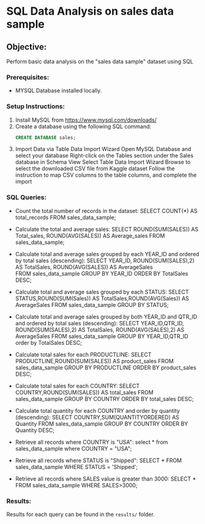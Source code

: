 # SQL Data Analysis on sales data sample

## Objective:
Perform basic data analysis on the "sales data sample" dataset using SQL

### Prerequisites:
- MYSQL Database installed locally.

### Setup Instructions:
1. Install MySQL from https://www.mysql.com/downloads/
2. Create a database using the following SQL command:
    ```sql
    CREATE DATABASE sales;
    ```
3. Import Data via Table Data Import Wizard
	Open MySQL Database and select your database
	Right-click on the Tables section under the Sales database in Schema View
	Select Table Data Import Wizard
	Browse to select the downloaded CSV file from Kaggle dataset
	Follow the instruction to map CSV columns to the table columns, and complete the import

### SQL Queries:
- Count the total number of records in the dataset:
	SELECT COUNT(*) AS total_records FROM sales_data_sample;

- Calculate the total and average sales:
	SELECT ROUND(SUM(SALES)) AS Total_sales, ROUND(AVG(SALES)) AS Average_sales 
	FROM sales_data_sample;
    
-  Calculate total and average sales grouped by each YEAR_ID and ordered by total sales (descending):
	SELECT YEAR_ID, ROUND(SUM(SALES),2) AS TotalSales, ROUND(AVG(SALES)) AS AverageSales  
	FROM sales_data_sample 
	GROUP BY YEAR_ID ORDER BY TotalSales DESC;

- Calculate total and average sales grouped by each STATUS:
	SELECT STATUS,ROUND(SUM(Sales)) AS TotalSales,ROUND(AVG(Sales)) AS AverageSales 
	FROM sales_data_sample 
	GROUP BY STATUS;

- Calculate total and average sales grouped by both YEAR_ID and QTR_ID and ordered by total sales (descending):
	SELECT YEAR_ID,QTR_ID, ROUND(SUM(SALES),2) AS TotalSales, ROUND(AVG(SALES),2) AS AverageSales 
	FROM sales_data_sample 
	GROUP BY YEAR_ID,QTR_ID order by TotalSales DESC;

- Calculate total sales for each PRODUCTLINE:
	SELECT PRODUCTLINE,ROUND(SUM(SALES)) AS product_sales 
	FROM sales_data_sample 
	GROUP BY PRODUCTLINE ORDER BY product_sales DESC;

- Calculate total sales for each COUNTRY:
	SELECT COUNTRY,ROUND(SUM(SALES)) AS total_sales 
	FROM sales_data_sample 
	GROUP BY COUNTRY 
	ORDER BY total_sales DESC;

- Calculate total quantity for each COUNTRY and order by quantity (descending):
	SELECT COUNTRY,SUM(QUANTITYORDERED) AS Quantity 
	FROM sales_data_sample
	GROUP BY COUNTRY ORDER BY Quantity DESC;

- Retrieve all records where COUNTRY is "USA":
	select * from sales_data_sample where COUNTRY  = "USA";

- Retrieve all records where STATUS is "Shipped":
	SELECT * FROM sales_data_sample WHERE STATUS = 'Shipped';

- Retrieve all records where SALES value is greater than 3000:
	SELECT * FROM sales_data_sample WHERE SALES>3000;

### Results:
Results for each query can be found in the `results/` folder.
